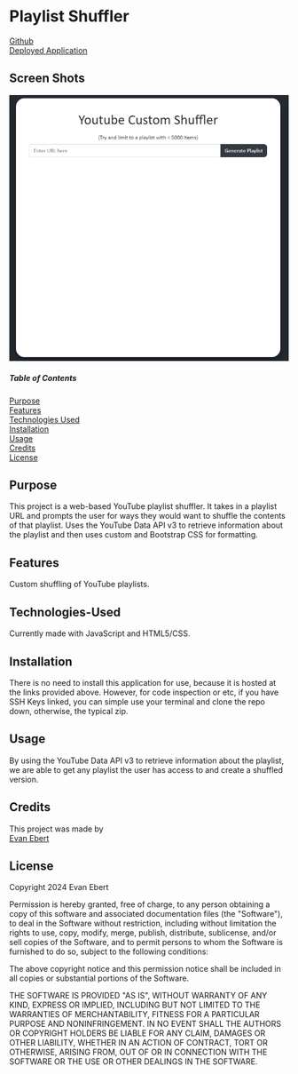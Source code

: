 # Playlist Shuffler

[Github]([https://github.com/evan-ebert17/PlaylistShuffler])  
[Deployed Application](https://evan-ebert17.github.io/PlaylistShuffler/)

## Screen Shots
 ![Playlist Shuffler](assets/img/preview.PNG)

##### Table of Contents  
[Purpose](#purpose)  
[Features](#features)  
[Technologies Used](#technologies-used)  
[Installation](#installation)  
[Usage](#usage)  
[Credits](#credits)  
[License](#license)  

## Purpose  
This project is a web-based YouTube playlist shuffler. It takes in a playlist URL and prompts the user for ways they would want to shuffle the contents of that playlist. Uses the YouTube Data API v3 to retrieve information about the playlist and then uses custom and Bootstrap CSS for formatting.

## Features 
Custom shuffling of YouTube playlists.

## Technologies-Used  
Currently made with JavaScript and HTML5/CSS.

## Installation  
There is no need to install this application for use, because it is hosted at the links provided above. However, for code inspection or etc, if you have SSH Keys linked, you can simple use your terminal and clone the repo down, otherwise, the typical zip.

## Usage  
By using the YouTube Data API v3 to retrieve information about the playlist, we are able to get any playlist the user has access to and create a shuffled version.

## Credits
This project was made by  
[Evan Ebert](https://github.com/evan-ebert17)

## License

Copyright 2024 Evan Ebert

Permission is hereby granted, free of charge, to any person obtaining a copy of this software and associated documentation files (the "Software"), to deal in the Software without restriction, including without limitation the rights to use, copy, modify, merge, publish, distribute, sublicense, and/or sell copies of the Software, and to permit persons to whom the Software is furnished to do so, subject to the following conditions:

The above copyright notice and this permission notice shall be included in all copies or substantial portions of the Software.

THE SOFTWARE IS PROVIDED "AS IS", WITHOUT WARRANTY OF ANY KIND, EXPRESS OR IMPLIED, INCLUDING BUT NOT LIMITED TO THE WARRANTIES OF MERCHANTABILITY, FITNESS FOR A PARTICULAR PURPOSE AND NONINFRINGEMENT. IN NO EVENT SHALL THE AUTHORS OR COPYRIGHT HOLDERS BE LIABLE FOR ANY CLAIM, DAMAGES OR OTHER LIABILITY, WHETHER IN AN ACTION OF CONTRACT, TORT OR OTHERWISE, ARISING FROM, OUT OF OR IN CONNECTION WITH THE SOFTWARE OR THE USE OR OTHER DEALINGS IN THE SOFTWARE.
